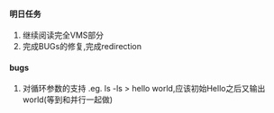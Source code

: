 #### 明日任务
1. 继续阅读完全VMS部分
2. 完成BUGs的修复,完成redirection
#### bugs 
1. 对循环参数的支持 .eg. ls -ls > hello world,应该初始Hello之后又输出world(等到和并行一起做)